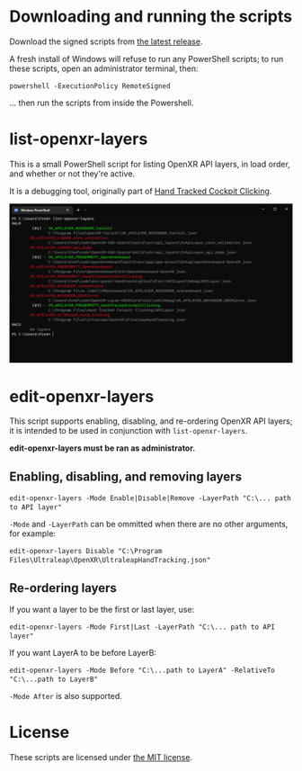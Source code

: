 # Downloading and running the scripts

Download the signed scripts from [the latest release](https://github.com/fredemmott/openxr-layer-scripts/releases/latest).

A fresh install of Windows will refuse to run any PowerShell scripts; to run these scripts, open an administrator terminal, then:

```
powershell -ExecutionPolicy RemoteSigned
```

... then run the scripts from inside the Powershell.

# list-openxr-layers

This is a small PowerShell script for listing OpenXR API layers, in load order, and whether or not they're active.

It is a debugging tool, originally part of [Hand Tracked Cockpit Clicking](https://github.com/fredemmott/hand-tracked-cockpit-clicking).

![screenshot](doc/screenshot.png)

# edit-openxr-layers

This script supports enabling, disabling, and re-ordering OpenXR API layers; it is intended to be used in conjunction with `list-openxr-layers`.

**edit-openxr-layers must be ran as administrator.**

## Enabling, disabling, and removing layers

```
edit-openxr-layers -Mode Enable|Disable|Remove -LayerPath "C:\... path to API layer"
```

`-Mode` and `-LayerPath` can be ommitted when there are no other arguments, for example:

```
edit-openxr-layers Disable "C:\Program Files\Ultraleap\OpenXR\UltraleapHandTracking.json"
```

## Re-ordering layers

If you want a layer to be the first or last layer, use:

```
edit-openxr-layers -Mode First|Last -LayerPath "C:\... path to API layer"
```

If you want LayerA to be before LayerB:

```
edit-openxr-layers -Mode Before "C:\...path to LayerA" -RelativeTo "C:\...path to LayerB"
```

`-Mode After` is also supported.

# License

These scripts are licensed under [the MIT license](LICENSE).
